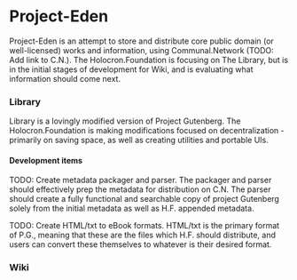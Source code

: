 # Project-Eden

Project-Eden is an attempt to store and distribute core public domain (or well-licensed) works and information, using Communal.Network (TODO: Add link to C.N.). The Holocron.Foundation is focusing on The Library, but is in the initial stages of development for Wiki, and is evaluating what information should come next.

### Library

Library is a lovingly modified version of Project Gutenberg. The Holocron.Foundation is making modifications focused on decentralization - primarily on saving space, as well as creating utilities and portable UIs.

#### Development items

TODO: Create metadata packager and parser. The packager and parser should effectively prep the metadata for distribution on C.N. The parser should create a fully functional and searchable copy of project Gutenberg solely from the initial metadata as well as H.F. appended metadata.

TODO: Create HTML/txt to eBook formats. HTML/txt is the primary format of P.G., meaning that these are the files which H.F. should distribute, and users can convert these themselves to whatever is their desired format.

### Wiki